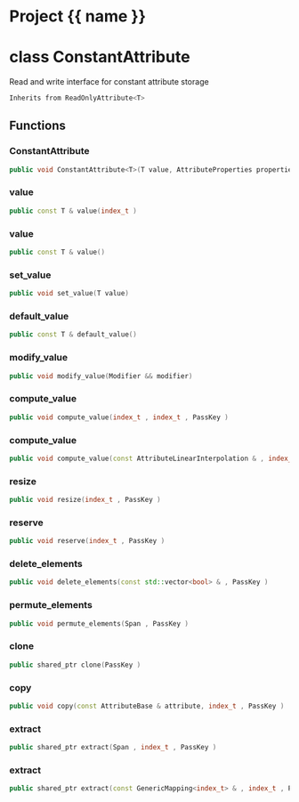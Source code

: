 <script setup>
import {useRoute} from 'vitepress'
const {path} = useRoute()
const tokens = path.split('/')
const words = tokens[2].split('-');
for (let i = 0; i < words.length; i++) {
    words[i] = words[i].charAt(0).toUpperCase() + words[i].slice(1);
    words[i] = words[i].replace('geode', 'Geode')
}
const name = words.join('-');
</script>
# Project {{ name }}

# class ConstantAttribute


 Read and write interface for constant attribute storage



```cpp
Inherits from ReadOnlyAttribute<T>
```



## Functions

### ConstantAttribute

```cpp
public void ConstantAttribute<T>(T value, AttributeProperties properties, PassKey )
```


### value

```cpp
public const T & value(index_t )
```


### value

```cpp
public const T & value()
```


### set_value

```cpp
public void set_value(T value)
```


### default_value

```cpp
public const T & default_value()
```


### modify_value

```cpp
public void modify_value(Modifier && modifier)
```


### compute_value

```cpp
public void compute_value(index_t , index_t , PassKey )
```


### compute_value

```cpp
public void compute_value(const AttributeLinearInterpolation & , index_t , PassKey )
```


### resize

```cpp
public void resize(index_t , PassKey )
```


### reserve

```cpp
public void reserve(index_t , PassKey )
```


### delete_elements

```cpp
public void delete_elements(const std::vector<bool> & , PassKey )
```


### permute_elements

```cpp
public void permute_elements(Span , PassKey )
```


### clone

```cpp
public shared_ptr clone(PassKey )
```


### copy

```cpp
public void copy(const AttributeBase & attribute, index_t , PassKey )
```


### extract

```cpp
public shared_ptr extract(Span , index_t , PassKey )
```


### extract

```cpp
public shared_ptr extract(const GenericMapping<index_t> & , index_t , PassKey )
```




